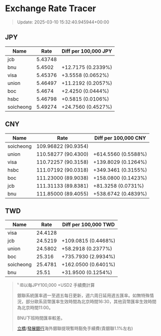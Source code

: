 # Exchange Rate Tracer

> Update: 2025-03-10 15:32:40.945944+00:00

## JPY

| Name      |    Rate | Diff per 100,000 JPY   |
|-----------|---------|------------------------|
| jcb       | 5.43748 |                        |
| bnu       | 5.4502  | +12.7175 (0.2339%)     |
| visa      | 5.45376 | +3.5558 (0.0652%)      |
| union     | 5.46497 | +11.2192 (0.2057%)     |
| boc       | 5.4674  | +2.4250 (0.0444%)      |
| hsbc      | 5.46798 | +0.5815 (0.0106%)      |
| soicheong | 5.49274 | +24.7560 (0.4527%)     |

## CNY

| Name      | Rate                | Diff per 100,000 CNY   |
|-----------|---------------------|------------------------|
| soicheong | 109.96822	(90.9354) |                        |
| union     | 110.58277	(90.4300) | +614.5560 (0.5588%)    |
| visa      | 110.72257	(90.3158) | +139.8029 (0.1264%)    |
| hsbc      | 111.07192	(90.0318) | +349.3461 (0.3155%)    |
| boc       | 111.23000	(89.9038) | +158.0800 (0.1423%)    |
| jcb       | 111.31133	(89.8381) | +81.3258 (0.0731%)     |
| bnu       | 111.85000	(89.4055) | +538.6742 (0.4839%)    |

## TWD

| Name      |    Rate | Diff per 100,000 TWD   |
|-----------|---------|------------------------|
| visa      | 24.4128 |                        |
| jcb       | 24.5219 | +109.0815 (0.4468%)    |
| union     | 24.5802 | +58.2918 (0.2377%)     |
| boc       | 25.316  | +735.7930 (2.9934%)    |
| soicheong | 25.4781 | +162.0500 (0.6401%)    |
| bnu       | 25.51   | +31.9500 (0.1254%)     |


> ¹ IB以每JPY100,000 +USD2 手續費計算
>
> 銀聯系統匯率週一至週五每日更新，週六周日延用週五匯率。如無特殊情況，部分歐系貨幣匯率生效時間為北京時間16:30，其他貨幣匯率生效時間為北京時間11:00。
>
> BNU下班時間匯率較差。
>
> [立橋](https://www.wlbank.com.mo/uploads/ueditor/file/20181211/1544536513900230.pdf)/[發展銀行](https://www.mdb.com.mo/Service_Charges_20230728.pdf)海外銀聯提現暫時豁免手續費(貴銀聯1.1%左右)

